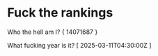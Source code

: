 # Fuck the rankings

Who the hell am I?
{ 14071687 }

What fucking year is it?
[ 2025-03-11T04:30:00Z ]
